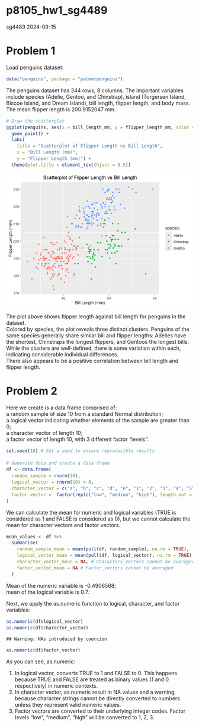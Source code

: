 p8105_hw1_sg4489
================
sg4489
2024-09-15

# Problem 1

Load penguins dataset:

``` r
data("penguins", package = "palmerpenguins")
```

The penguins dataset has 344 rows, 8 columns. The important variables
include species (Adelie, Gentoo, and Chinstrap), island (Torgersen
Island, Biscoe Island, and Dream Island), bill length, flipper length,
and body mass. The mean flipper length is 200.9152047 mm.

``` r
# Draw the scatterplot
ggplot(penguins, aes(x = bill_length_mm, y = flipper_length_mm, color = species)) +
  geom_point() +
  labs(
    title = "Scatterplot of Flipper Length vs Bill Length",
    x = "Bill Length (mm)", 
    y = "Flipper Length (mm)") +
  theme(plot.title = element_text(hjust = 0.5))
```

![](p8105_hw1_sg4489_files/figure-gfm/scatterplot-1.png)<!-- -->

The plot above shows flipper length against bill length for penguins in
the dataset.  
Colored by species, the plot reveals three distinct clusters. Penguins
of the same species generally share similar bill and flipper lengths:
Adelies have the shortest, Chinstraps the longest flippers, and Gentoos
the longest bills. While the clusters are well-defined, there is some
variation within each, indicating considerable individual differences.  
There also appears to be a positive correlation between bill length and
flipper length.

# Problem 2

Here we create is a data frame comprised of:  
a random sample of size 10 from a standard Normal distribution;  
a logical vector indicating whether elements of the sample are greater
than 0;  
a character vector of length 10;  
a factor vector of length 10, with 3 different factor “levels”.

``` r
set.seed(10) # Set a seed to ensure reproducible results

# Generate data and create a data frame
df <- data.frame(
  random_sample = rnorm(10),
  logical_vector = rnorm(10) > 0,
  character_vector = c("a", "b", "c", "d", "e", "1", "2", "3", "4", "5"),
  factor_vector =  factor(rep(c("low", "medium", "high"), length.out = 10))
)
```

We can calculate the mean for numeric and logical variables (TRUE is
considered as 1 and FALSE is considered as 0), but we cannot calculate
the mean for character vectors and factor vectors.

``` r
mean_values <- df %>%
  summarise(
    random_sample_mean = mean(pull(df, random_sample), na.rm = TRUE),
    logical_vector_mean = mean(pull(df, logical_vector), na.rm = TRUE),
    character_vector_mean = NA, # Characters_vectors cannot be averaged
    factor_vector_mean = NA # Factor_vectors cannot be averaged
  )
```

Mean of the numeric variable is -0.4906568;  
mean of the logical variable is 0.7.

Next, we apply the as.numeric function to logical, character, and factor
variables:

``` r
as.numeric(df$logical_vector) 
as.numeric(df$character_vector)
```

    ## Warning: NAs introduced by coercion

``` r
as.numeric(df$factor_vector)
```

As you can see, as.numeric:  
1. In logical vector, converts TRUE to 1 and FALSE to 0. This happens
because TRUE and FALSE are treated as binary values (1 and 0
respectively) in numeric contexts.  
2. In character vector, as.numeric result in NA values and a warning,
because character strings cannot be directly converted to numbers unless
they represent valid numeric values.  
3. Factor vectors are converted to their underlying integer codes.
Factor levels “low”, “medium”, “high” will be converted to 1, 2, 3.
